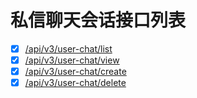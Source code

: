 # 私信聊天会话接口列表
- [x] [/api/v3/user-chat/list](https://developer.kaiheila.cn/doc/http/user-chat#%E8%8E%B7%E5%8F%96%E7%A7%81%E4%BF%A1%E8%81%8A%E5%A4%A9%E4%BC%9A%E8%AF%9D%E5%88%97%E8%A1%A8 "获取私信聊天会话列表")
- [x] [/api/v3/user-chat/view](https://developer.kaiheila.cn/doc/http/user-chat#%E8%8E%B7%E5%8F%96%E7%A7%81%E4%BF%A1%E8%81%8A%E5%A4%A9%E4%BC%9A%E8%AF%9D%E8%AF%A6%E6%83%85 "获取私信聊天会话详情")
- [x] [/api/v3/user-chat/create](https://developer.kaiheila.cn/doc/http/user-chat#%E5%88%9B%E5%BB%BA%E7%A7%81%E4%BF%A1%E8%81%8A%E5%A4%A9%E4%BC%9A%E8%AF%9D "创建私信聊天会话")
- [x] [/api/v3/user-chat/delete](https://developer.kaiheila.cn/doc/http/user-chat#%E5%88%A0%E9%99%A4%E7%A7%81%E4%BF%A1%E8%81%8A%E5%A4%A9%E4%BC%9A%E8%AF%9D "删除私信聊天会话")